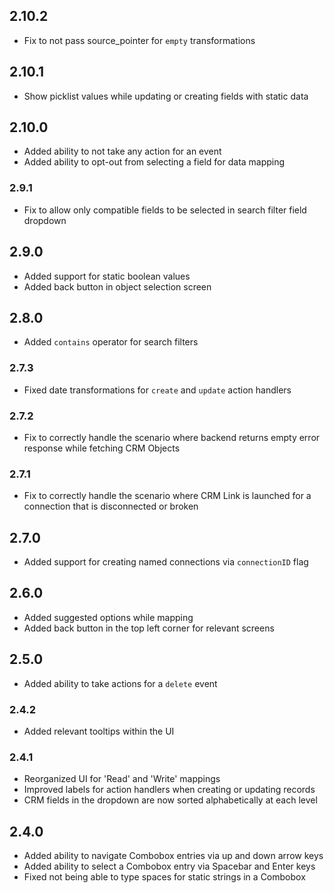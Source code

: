 ## 2.10.2

- Fix to not pass source_pointer for `empty` transformations

## 2.10.1

- Show picklist values while updating or creating fields with static data

## 2.10.0

- Added ability to not take any action for an event
- Added ability to opt-out from selecting a field for data mapping

### 2.9.1

- Fix to allow only compatible fields to be selected in search filter field dropdown

## 2.9.0

- Added support for static boolean values
- Added back button in object selection screen

## 2.8.0

- Added `contains` operator for search filters

### 2.7.3

- Fixed date transformations for `create` and `update` action handlers

### 2.7.2

- Fix to correctly handle the scenario where backend returns empty error response while fetching CRM Objects

### 2.7.1

- Fix to correctly handle the scenario where CRM Link is launched for a connection that is disconnected or broken

## 2.7.0

- Added support for creating named connections via `connectionID` flag

## 2.6.0

- Added suggested options while mapping
- Added back button in the top left corner for relevant screens

## 2.5.0

- Added ability to take actions for a `delete` event

### 2.4.2

- Added relevant tooltips within the UI

### 2.4.1

- Reorganized UI for 'Read' and 'Write' mappings
- Improved labels for action handlers when creating or updating records
- CRM fields in the dropdown are now sorted alphabetically at each level

## 2.4.0

- Added ability to navigate Combobox entries via up and down arrow keys
- Added ability to select a Combobox entry via Spacebar and Enter keys
- Fixed not being able to type spaces for static strings in a Combobox
